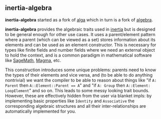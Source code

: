 ## inertia-algebra

**inertia-algebra** started as a fork of [alga](https://crates.io/crates/ala) which in turn is a fork of [algebra](https://crates.io/crates/algebra).

**inertia-algebra** provides the algebraic traits used in 
[inertia](https://github.com/wjyoumans/inertia) 
but is designed to be general enough for other use cases.
It uses a parent/element pattern where a parent (which can be viewed as a 
set) stores information about its elements and can be used as an element 
constructor. This is necessary for types like finite fields and number fields 
where we need an external object to hold the context, and is a common paradigm
in mathematical software like [SageMath](https://www.sagemath.org/), [Magma](https://www.sagemath.org/), etc.

This construction introduces some unique problems: parents need to know the types of 
their elements and vice versa, and (to be able to do anything nontrivial) we want the
compiler to be able to reason about things like "if `A: Parent` then 
`A::Element::Parent == A`" and "if `A: Group` then `A::Element: LoopElement`" and so 
on. This leads to some messy looking trait bounds. However, these are effectively 
hidden from the user via blanket impls: by implementing basic properties like 
`Identity` and `Associative` the corresponding algebraic structures and all their 
inter-relationships are automatically implemented for you.
